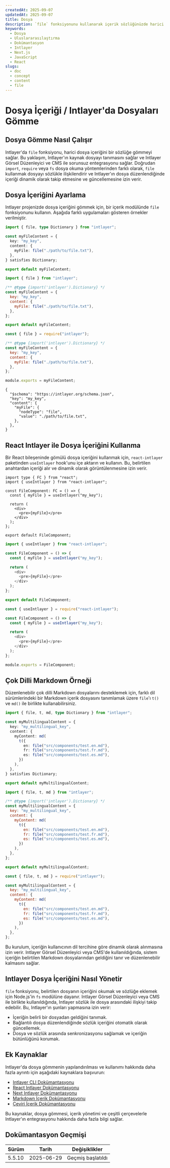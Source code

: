 ```yaml
---
createdAt: 2025-09-07
updatedAt: 2025-09-07
title: Dosya
description: `file` fonksiyonunu kullanarak içerik sözlüğünüzde harici dosyaları nasıl gömeceğinizi öğrenin. Bu dokümantasyon, Intlayer'ın dosya içeriğini nasıl bağladığını ve dinamik olarak yönettiğini açıklar.
keywords:
  - Dosya
  - Uluslararasılaştırma
  - Dokümantasyon
  - Intlayer
  - Next.js
  - JavaScript
  - React
slugs:
  - doc
  - concept
  - content
  - file
---
```


# Dosya İçeriği / Intlayer'da Dosyaları Gömme

## Dosya Gömme Nasıl Çalışır

Intlayer'da `file` fonksiyonu, harici dosya içeriğini bir sözlüğe gömmeyi sağlar. Bu yaklaşım, Intlayer'ın kaynak dosyayı tanımasını sağlar ve Intlayer Görsel Düzenleyici ve CMS ile sorunsuz entegrasyonu sağlar. Doğrudan `import`, `require` veya `fs` dosya okuma yöntemlerinden farklı olarak, `file` kullanmak dosyayı sözlükle ilişkilendirir ve Intlayer'ın dosya düzenlendiğinde içeriği dinamik olarak takip etmesine ve güncellemesine izin verir.

## Dosya İçeriğini Ayarlama

Intlayer projenizde dosya içeriğini gömmek için, bir içerik modülünde `file` fonksiyonunu kullanın. Aşağıda farklı uygulamaları gösteren örnekler verilmiştir.

```typescript fileName="**/*.content.ts" contentDeclarationFormat="typescript"
import { file, type Dictionary } from "intlayer";

const myFileContent = {
  key: "my_key",
  content: {
    myFile: file("./path/to/file.txt"),
  },
} satisfies Dictionary;

export default myFileContent;
```

```javascript fileName="**/*.content.mjs" contentDeclarationFormat="esm"
import { file } from "intlayer";

/** @type {import('intlayer').Dictionary} */
const myFileContent = {
  key: "my_key",
  content: {
    myFile: file("./path/to/file.txt"),
  },
};

export default myFileContent;
```

```javascript fileName="**/*.content.cjs" contentDeclarationFormat="commonjs"
const { file } = require("intlayer");

/** @type {import('intlayer').Dictionary} */
const myFileContent = {
  key: "my_key",
  content: {
    myFile: file("./path/to/file.txt"),
  },
};

module.exports = myFileContent;
```

```json5 fileName="**/*.content.json" contentDeclarationFormat="json"
{
  "$schema": "https://intlayer.org/schema.json",
  "key": "my_key",
  "content": {
    "myFile": {
      "nodeType": "file",
      "value": "./path/to/file.txt",
    },
  },
}
```

## React Intlayer ile Dosya İçeriğini Kullanma

Bir React bileşeninde gömülü dosya içeriğini kullanmak için, `react-intlayer` paketinden `useIntlayer` hook'unu içe aktarın ve kullanın. Bu, belirtilen anahtardan içeriği alır ve dinamik olarak görüntülenmesine izin verir.

```tsx fileName="**/*.tsx" codeFormat="typescript"
import type { FC } from "react";
import { useIntlayer } from "react-intlayer";

const FileComponent: FC = () => {
  const { myFile } = useIntlayer("my_key");

  return (
    <div>
      <pre>{myFile}</pre>
    </div>
  );
};

export default FileComponent;
```

```javascript fileName="**/*.mjx" codeFormat="esm"
import { useIntlayer } from "react-intlayer";

const FileComponent = () => {
  const { myFile } = useIntlayer("my_key");

  return (
    <div>
      <pre>{myFile}</pre>
    </div>
  );
};

export default FileComponent;
```

```javascript fileName="**/*.cjs" codeFormat="commonjs"
const { useIntlayer } = require("react-intlayer");

const FileComponent = () => {
  const { myFile } = useIntlayer("my_key");

  return (
    <div>
      <pre>{myFile}</pre>
    </div>
  );
};

module.exports = FileComponent;
```

## Çok Dilli Markdown Örneği

Düzenlenebilir çok dilli Markdown dosyalarını desteklemek için, farklı dil sürümlerindeki bir Markdown içerik dosyasını tanımlamak üzere `file`'ı `t()` ve `md()` ile birlikte kullanabilirsiniz.

```typescript fileName="**/*.content.ts" contentDeclarationFormat="typescript"
import { file, t, md, type Dictionary } from "intlayer";

const myMultilingualContent = {
  key: "my_multilingual_key",
  content: {
    myContent: md(
      t({
        en: file("src/components/test.en.md"),
        fr: file("src/components/test.fr.md"),
        es: file("src/components/test.es.md"),
      })
    ),
  },
} satisfies Dictionary;

export default myMultilingualContent;
```

```javascript fileName="**/*.content.mjs" contentDeclarationFormat="esm"
import { file, t, md } from "intlayer";

/** @type {import('intlayer').Dictionary} */
const myMultilingualContent = {
  key: "my_multilingual_key",
  content: {
    myContent: md(
      t({
        en: file("src/components/test.en.md"),
        fr: file("src/components/test.fr.md"),
        es: file("src/components/test.es.md"),
      })
    ),
  },
};

export default myMultilingualContent;
```

```javascript fileName="**/*.content.cjs" contentDeclarationFormat="commonjs"
const { file, t, md } = require("intlayer");

const myMultilingualContent = {
  key: "my_multilingual_key",
  content: {
    myContent: md(
      t({
        en: file("src/components/test.en.md"),
        fr: file("src/components/test.fr.md"),
        es: file("src/components/test.es.md"),
      })
    ),
  },
};
```

Bu kurulum, içeriğin kullanıcının dil tercihine göre dinamik olarak alınmasına izin verir. Intlayer Görsel Düzenleyici veya CMS'de kullanıldığında, sistem içeriğin belirtilen Markdown dosyalarından geldiğini tanır ve düzenlenebilir kalmasını sağlar.

## Intlayer Dosya İçeriğini Nasıl Yönetir

`file` fonksiyonu, belirtilen dosyanın içeriğini okumak ve sözlüğe eklemek için Node.js'in `fs` modülüne dayanır. Intlayer Görsel Düzenleyici veya CMS ile birlikte kullanıldığında, Intlayer sözlük ile dosya arasındaki ilişkiyi takip edebilir. Bu, Intlayer'ın şunları yapmasına izin verir:

- İçeriğin belirli bir dosyadan geldiğini tanımak.
- Bağlantılı dosya düzenlendiğinde sözlük içeriğini otomatik olarak güncellemek.
- Dosya ve sözlük arasında senkronizasyonu sağlamak ve içeriğin bütünlüğünü korumak.

## Ek Kaynaklar

Intlayer'da dosya gömmenin yapılandırılması ve kullanımı hakkında daha fazla ayrıntı için aşağıdaki kaynaklara başvurun:

- [Intlayer CLI Dokümantasyonu](https://github.com/aymericzip/intlayer/blob/main/docs/docs/en/intlayer_cli.md)
- [React Intlayer Dokümantasyonu](https://github.com/aymericzip/intlayer/blob/main/docs/docs/en/intlayer_with_create_react_app.md)
- [Next Intlayer Dokümantasyonu](https://github.com/aymericzip/intlayer/blob/main/docs/docs/en/intlayer_with_nextjs_15.md)
- [Markdown İçerik Dokümantasyonu](https://github.com/aymericzip/intlayer/blob/main/docs/docs/en/dictionary/markdown.md)
- [Çeviri İçerik Dokümantasyonu](https://github.com/aymericzip/intlayer/blob/main/docs/docs/en/dictionary/translation.md)

Bu kaynaklar, dosya gömmesi, içerik yönetimi ve çeşitli çerçevelerle Intlayer'ın entegrasyonu hakkında daha fazla bilgi sağlar.

## Dokümantasyon Geçmişi

| Sürüm  | Tarih      | Değişiklikler     |
| ------ | ---------- | ----------------- |
| 5.5.10 | 2025-06-29 | Geçmiş başlatıldı |

```

```
